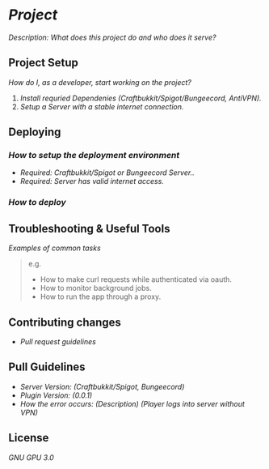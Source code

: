 # _Project_

_Description: What does this project do and who does it serve?_

## Project Setup

_How do I, as a developer, start working on the project?_ 

1. _Install requried Dependenies (Craftbukkit/Spigot/Bungeecord, AntiVPN)._
2. _Setup a Server with a stable internet connection._

## Deploying

### _How to setup the deployment environment_

- _Required: Craftbukkit/Spigot or Bungeecord Server.._
- _Required: Server has valid internet access._

### _How to deploy_

## Troubleshooting & Useful Tools

_Examples of common tasks_

> e.g.
> 
> - How to make curl requests while authenticated via oauth.
> - How to monitor background jobs.
> - How to run the app through a proxy.

## Contributing changes

- _Pull request guidelines_

## Pull Guidelines
- _Server Version: (Craftbukkit/Spigot, Bungeecord)_
- _Plugin Version: (0.0.1)_
- _How the error occurs: (Description) (Player logs into server without VPN)_

## License
_GNU GPU 3.0_
